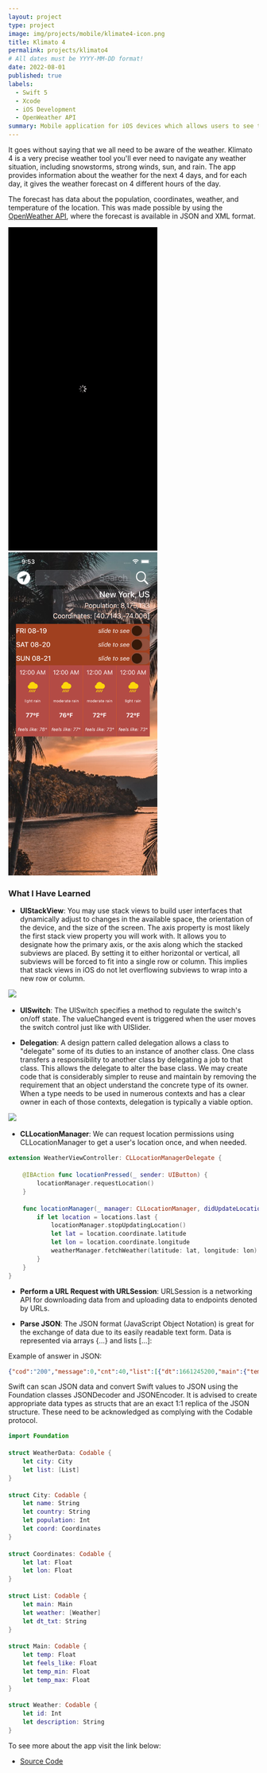 ```yaml
---
layout: project
type: project
image: img/projects/mobile/klimate4-icon.png
title: Klimato 4
permalink: projects/klimato4
# All dates must be YYYY-MM-DD format!
date: 2022-08-01
published: true
labels:
  - Swift 5
  - Xcode
  - iOS Development
  - OpenWeather API
summary: Mobile application for iOS devices which allows users to see the forecast for any location on the globe. 
---
```


It goes without saying that we all need to be aware of the weather. Klimato 4 is a very precise weather tool you'll ever need to navigate any weather situation, including snowstorms, strong winds, sun, and rain. The app provides information about the weather for the next 4 days, and for each day, it gives the weather forecast on 4 different hours of the day.

The forecast has data about the population, coordinates, weather, and temperature of the location. This was made possible by using the [OpenWeather API](https://openweathermap.org/forecast5), where the forecast is available in JSON and XML format. 

<div class="text-center p-4">
 <img width="300px" src="../img/projects/mobile/klimato-4.gif" class="img-thumbnail" >
  <img width="300px" src="../img/projects/mobile/klimato-4-darkmode.png" class="img-thumbnail" >
</div>


### What I Have Learned

- **UIStackView**: You may use stack views to build user interfaces that dynamically adjust to changes in the available space, the orientation of the device, and the size of the screen. The axis property is most likely the first stack view property you will work with. It allows you to designate how the primary axis, or the axis along which the stacked subviews are placed. By setting it to either horizontal or vertical, all subviews will be forced to fit into a single row or column. This implies that stack views in iOS do not let overflowing subviews to wrap into a new row or column.

<div class="text-center p-4">
  <img width="300px" src="https://docs-assets.developer.apple.com/published/82128953f6/uistack_hero_2x_04e50947-5aa0-4403-825b-26ba4c1662bd.png" class="img-thumbnail" >
</div>

- **UISwitch**: The UISwitch specifies a method to regulate the switch's on/off state. The valueChanged event is triggered when the user moves the switch control just like with UISlider.

- **Delegation**: A design pattern called delegation allows a class to "delegate" some of its duties to an instance of another class. One class transfers a responsibility to another class by delegating a job to that class. This allows the delegate to alter the base class. We may create code that is considerably simpler to reuse and maintain by removing the requirement that an object understand the concrete type of its owner. When a type needs to be used in numerous contexts and has a clear owner in each of those contexts, delegation is typically a viable option. 

<div class="text-center p-4">
  <img width="300px" src="https://assets.alexandria.raywenderlich.com/books/ia/images/33862497382cb524694b7dc467ce2ef3ff3b032660e8faf2d2b33ba7e0864186/original.png" class="img-thumbnail" >
</div>

- **CLLocationManager**: We can request location permissions using CLLocationManager to get a user's location once, and when needed. 

```swift
extension WeatherViewController: CLLocationManagerDelegate {
    
    @IBAction func locationPressed(_ sender: UIButton) {
        locationManager.requestLocation()
    }
    
    func locationManager(_ manager: CLLocationManager, didUpdateLocations locations: [CLLocation]) {
        if let location = locations.last {
            locationManager.stopUpdatingLocation()
            let lat = location.coordinate.latitude
            let lon = location.coordinate.longitude
            weatherManager.fetchWeather(latitude: lat, longitude: lon)
        }
    }
}
```

- **Perform a URL Request with URLSession**: URLSession is a networking API for downloading data from and uploading data to endpoints denoted by URLs. 

- **Parse JSON**: The JSON format (JavaScript Object Notation) is great for the exchange of data due to its easily readable text form. Data is represented via arrays {...} and lists [...]:

Example of answer in JSON:

```json
{"cod":"200","message":0,"cnt":40,"list":[{"dt":1661245200,"main":{"temp":79.29,"feels_like":79.29,"temp_min":73.18,"temp_max":79.29,"pressure":1012,"sea_level":1012,"grnd_level":1008,"humidity":83,"temp_kf":3.39},"weather":[{"id":800,"main":"Clear","description":"clear sky","icon":"01n"}],"clouds":{"all":0},"wind":{"speed":0.78,"deg":285,"gust":1.07},"visibility":10000,"pop":0,"sys":{"pod":"n"},"dt_txt":"2022-08-23 09:00:00"},{"dt":1661256000,"main":{"temp":80.17,"feels_like":83.48,"temp_min":80.17,"temp_max":81.95,"pressure":1012,"sea_level":1012,"grnd_level":1010,"humidity":72,"temp_kf":-0.99},"weather":[{"id":801,"main":"Clouds","description":"few clouds","icon":"02d"}],"clouds":{"all":11},"wind":{"speed":0.72,"deg":14,"gust":1.05},"visibility":10000,"pop":0,"sys":{"pod":"d"},"dt_txt":"2022-08-23 12:00:00"},{"dt":1661655600,"main":{"temp":75.34,"feels_like":76.62,"temp_min":75.34,"temp_max":75.34,"pressure":1010,"sea_level":1010,"grnd_level":1007,"humidity":86,"temp_kf":0},"weather":[{"id":500,"main":"Rain","description":"light rain","icon":"10n"}],"clouds":{"all":29},"wind":{"speed":2.19,"deg":36,"gust":2.3},"visibility":10000,"pop":0.59,"rain":{"3h":0.24},"sys":{"pod":"n"},"dt_txt":"2022-08-28 03:00:00"},{"dt":1661666400,"main":{"temp":73.63,"feels_like":74.84,"temp_min":73.63,"temp_max":73.63,"pressure":1009,"sea_level":1009,"grnd_level":1005,"humidity":88,"temp_kf":0},"weather":[{"id":500,"main":"Rain","description":"light rain","icon":"10n"}],"clouds":{"all":19},"wind":{"speed":2.86,"deg":348,"gust":3.6},"visibility":10000,"pop":0.53,"rain":{"3h":0.56},"sys":{"pod":"n"},"dt_txt":"2022-08-28 06:00:00"}],"city":{"id":3663517,"name":"Manaus","coord":{"lat":-3.1019,"lon":-60.025},"country":"BR","population":1598210,"timezone":-14400,"sunrise":1661248923,"sunset":1661292229}}
```

Swift can scan JSON data and convert Swift values to JSON using the Foundation classes JSONDecoder and JSONEncoder. It is advised to create appropriate data types as structs that are an exact 1:1 replica of the JSON structure. These need to be acknowledged as complying with the Codable protocol.

```swift
import Foundation

struct WeatherData: Codable {
    let city: City
    let list: [List]
}

struct City: Codable {
    let name: String
    let country: String
    let population: Int
    let coord: Coordinates
}

struct Coordinates: Codable {
    let lat: Float
    let lon: Float
}

struct List: Codable {
    let main: Main
    let weather: [Weather]
    let dt_txt: String
}

struct Main: Codable {
    let temp: Float
    let feels_like: Float
    let temp_min: Float
    let temp_max: Float
}

struct Weather: Codable {
    let id: Int
    let description: String
}
```



To see more about the app visit the link below:
- [Source Code](https://github.com/acatarinaoaraujo/iOS-weather-app)
